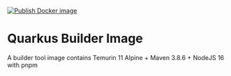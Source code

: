 [![Publish Docker image](https://github.com/andyhan/quarkus-builder/actions/workflows/docker-image.yml/badge.svg)](https://github.com/andyhan/quarkus-builder/actions/workflows/docker-image.yml)

# Quarkus Builder Image

A builder tool image contains Temurin 11 Alpine + Maven 3.8.6 + NodeJS 16 with pnpm
